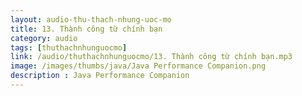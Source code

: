 ```yaml
---
layout: audio-thu-thach-nhung-uoc-mo
title: 13. Thành công từ chính bạn
category: audio
tags: [thuthachnhunguocmo]
link: /audio/thuthachnhunguocmo/13. Thành công từ chính bạn.mp3 
image: /images/thumbs/java/Java Performance Companion.png
description : Java Performance Companion 
---
```












